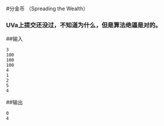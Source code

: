#分金币 （Spreading the Wealth）
###  UVa上提交还没过，不知道为什么，但是算法绝逼是对的。
##输入
```
3
100
100
100
4
1
2
5
4
```
##输出
```
0
4
```